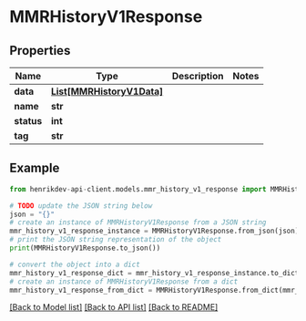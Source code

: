 # MMRHistoryV1Response


## Properties

Name | Type | Description | Notes
------------ | ------------- | ------------- | -------------
**data** | [**List[MMRHistoryV1Data]**](MMRHistoryV1Data.md) |  | 
**name** | **str** |  | 
**status** | **int** |  | 
**tag** | **str** |  | 

## Example

```python
from henrikdev-api-client.models.mmr_history_v1_response import MMRHistoryV1Response

# TODO update the JSON string below
json = "{}"
# create an instance of MMRHistoryV1Response from a JSON string
mmr_history_v1_response_instance = MMRHistoryV1Response.from_json(json)
# print the JSON string representation of the object
print(MMRHistoryV1Response.to_json())

# convert the object into a dict
mmr_history_v1_response_dict = mmr_history_v1_response_instance.to_dict()
# create an instance of MMRHistoryV1Response from a dict
mmr_history_v1_response_from_dict = MMRHistoryV1Response.from_dict(mmr_history_v1_response_dict)
```
[[Back to Model list]](../README.md#documentation-for-models) [[Back to API list]](../README.md#documentation-for-api-endpoints) [[Back to README]](../README.md)


